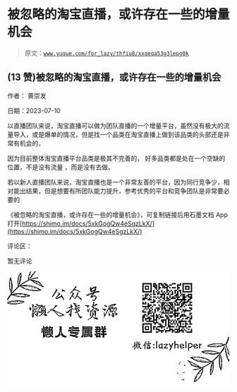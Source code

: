 # 被忽略的淘宝直播，或许存在一些的增量机会

> 原文：[`www.yuque.com/for_lazy/thfiu8/xxqeqa53g3lepg0k`](https://www.yuque.com/for_lazy/thfiu8/xxqeqa53g3lepg0k)



## (13 赞)被忽略的淘宝直播，或许存在一些的增量机会 

作者： 黄崇发 

日期：2023-07-10 

以直播团队来说，淘宝直播可以做为团队直播的一个增量平台，虽然没有极大的流量导入，或是爆单的情况，但是找一个品类在淘宝直播上做到该品类的头部还是非常有机会的， 

因为目前整体淘宝直播平台品类是极其不完善的， 好多品类都是处在一个空缺的位置，不是没有流量 ，而是没有去做。 

若以新人直播团队来说，淘宝直播也是一个非常友善的平台，因为同行竞争少，相对能出结果，但是想要有所团队能力提升，参考优秀的平台和竞争团队是非常要必要的 

《被忽略的淘宝直播，或许存在一些的增量机会》，可复制链接后用石墨文档 App 打开[https://shimo.im/docs/5xkGogQw4eSgzLkX/](https://shimo.im/docs/5xkGogQw4eSgzLkX/) 

评论区： 

暂无评论 

![](img/894d30a529e7c37bcd3392323c99941c.png)  